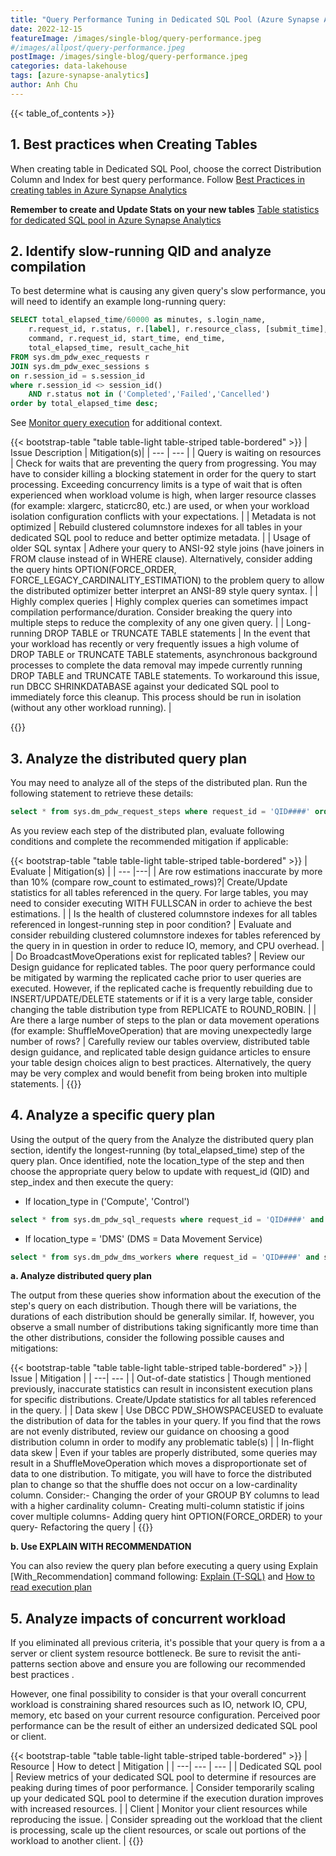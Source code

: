 ```yaml
---
title: "Query Performance Tuning in Dedicated SQL Pool (Azure Synapse Analytics)"
date: 2022-12-15
featureImage: /images/single-blog/query-performance.jpeg
#/images/allpost/query-performance.jpeg
postImage: /images/single-blog/query-performance.jpeg
categories: data-lakehouse
tags: [azure-synapse-analytics]
author: Anh Chu
---
```


{{< table_of_contents >}}

## 1. Best practices when Creating Tables

When creating table in Dedicated SQL Pool, choose the correct Distribution Column and Index for best query performance. Follow [Best Practices in creating tables in Azure Synapse Analytics](./content/blog/create-table-azure-synapse-analytics.md)

**Remember to create and Update Stats on your new tables**
[Table statistics for dedicated SQL pool in Azure Synapse Analytics](https://learn.microsoft.com/en-us/azure/synapse-analytics/sql-data-warehouse/sql-data-warehouse-tables-statistics#examples-update-statistics)


## 2. Identify slow-running QID and analyze compilation

To best determine what is causing any given query's slow performance, you will need to identify an example long-running query:

```sql
SELECT total_elapsed_time/60000 as minutes, s.login_name, 
    r.request_id, r.status, r.[label], r.resource_class, [submit_time], 
    command, r.request_id, start_time, end_time, 
    total_elapsed_time, result_cache_hit
FROM sys.dm_pdw_exec_requests r 
JOIN sys.dm_pdw_exec_sessions s 
on r.session_id = s.session_id
where r.session_id <> session_id()  
    AND r.status not in ('Completed','Failed','Cancelled') 
order by total_elapsed_time desc;
```

See [Monitor query execution](https://docs.microsoft.com/azure/synapse-analytics/sql-data-warehouse/sql-data-warehouse-manage-monitor?WT.mc_id=Portal-Microsoft_Azure_Support#monitor-query-execution) for additional context.

{{< bootstrap-table "table table-light table-striped table-bordered" >}}
| Issue Description      | Mitigation(s)|
| --- | --- |
| Query is waiting on resources | Check for waits that are preventing the query from progressing. You may have to consider killing a blocking statement in order for the query to start processing. Exceeding concurrency limits is a type of wait that is often experienced when workload volume is high, when larger resource classes (for example: xlargerc, staticrc80, etc.) are used, or when your workload isolation configuration conflicts with your expectations.   |
| Metadata is not optimized     | Rebuild clustered columnstore indexes for all tables in your dedicated SQL pool to reduce and better optimize metadata.         |
| Usage of older SQL syntax     | Adhere your query to ANSI-92 style joins (have joiners in FROM clause instead of in WHERE clause). Alternatively, consider adding the query hints OPTION(FORCE_ORDER, FORCE_LEGACY_CARDINALITY_ESTIMATION) to the problem query to allow the distributed optimizer better interpret an ANSI-89 style query syntax.  |
| Highly complex queries | Highly complex queries can sometimes impact compilation performance/duration. Consider breaking the query into multiple steps to reduce the complexity of any one given query.              |
| Long-running DROP TABLE or TRUNCATE TABLE statements | In the event that your workload has recently or very frequently issues a high volume of DROP TABLE or TRUNCATE TABLE statements, asynchronous background processes to complete the data removal may impede currently running DROP TABLE and TRUNCATE TABLE statements. To workaround this issue, run DBCC SHRINKDATABASE against your dedicated SQL pool to immediately force this cleanup. This process should be run in isolation (without any other workload running). |

{{</bootstrap-table>}}

## 3. Analyze the distributed query plan

You may need to analyze all of the steps of the distributed plan. Run the following statement to retrieve these details:

```sql
select * from sys.dm_pdw_request_steps where request_id = 'QID####' order by step_index;
```

As you review each step of the distributed plan, evaluate following conditions and complete the recommended mitigation if applicable:

{{< bootstrap-table "table table-light table-striped table-bordered" >}}
| Evaluate   | Mitigation(s)    |
| --- |---|
| Are row estimations inaccurate by more than 10% (compare row_count to estimated_rows)?| Create/Update statistics for all tables referenced in the query. For large tables, you may need to consider executing WITH FULLSCAN in order to achieve the best estimations.  |
| Is the health of clustered columnstore indexes for all tables referenced in longest-running step in poor condition? | Evaluate and consider rebuilding clustered columnstore indexes for tables referenced by the query in in question in order to reduce IO, memory, and CPU overhead.      |
| Do BroadcastMoveOperations exist for replicated tables? | Review our Design guidance for replicated tables. The poor query performance could be mitigated by warming the replicated cache prior to user queries are executed. However, if the replicated cache is frequently rebuilding due to INSERT/UPDATE/DELETE statements or if it is a very large table, consider changing the table distribution type from REPLICATE to ROUND_ROBIN. |
| Are there a large number of steps to the plan or data movement operations (for example: ShuffleMoveOperation) that are moving unexpectedly large number of rows? | Carefully review our tables overview, distributed table design guidance, and replicated table design guidance articles to ensure your table design choices align to best practices. Alternatively, the query may be very complex and would benefit from being broken into multiple statements. |
{{</bootstrap-table>}}

## 4. Analyze a specific query plan

Using the output of the query from the Analyze the distributed query plan section, identify the longest-running (by total_elapsed_time) step of the query plan. Once identified, note the location_type of the step and then choose the appropriate query below to update with request_id (QID) and step_index and then execute the query:

- If location_type in ('Compute', 'Control')
```sql
select * from sys.dm_pdw_sql_requests where request_id = 'QID####' and step_index = #;
```

- If location_type = 'DMS' (DMS = Data Movement Service)
```sql
select * from sys.dm_pdw_dms_workers where request_id = 'QID####' and step_index = #;
```

**a. Analyze distributed query plan**

The output from these queries show information about the execution of the step's query on each distribution. Though there will be variations, the durations of each distribution should be generally similar. If, however, you observe a small number of distributions taking significantly more time than the other distributions, consider the following possible causes and mitigations:

{{< bootstrap-table "table table-light table-striped table-bordered" >}}
| Issue                  | Mitigation  |
| ---| --- |
| Out-of-date statistics | Though mentioned previously, inaccurate statistics can result in inconsistent execution plans for specific distributions. Create/Update statistics for all tables referenced in the query.                              |
| Data skew              | Use DBCC PDW_SHOWSPACEUSED to evaluate the distribution of data for the tables in your query. If you find that the rows are not evenly distributed, review our guidance on choosing a good distribution column in order to modify any problematic table(s)                         |
| In-flight data skew    | Even if your tables are properly distributed, some queries may result in a ShuffleMoveOperation which moves a disproportionate set of data to one distribution. To mitigate, you will have to force the distributed plan to change so that the shuffle does not occur on a low-cardinality column. Consider:- Changing the order of your GROUP BY columns to lead with a higher cardinality column- Creating multi-column statistic if joins cover multiple columns- Adding query hint OPTION(FORCE_ORDER) to your query- Refactoring the query |
{{</bootstrap-table>}}

**b. Use EXPLAIN WITH RECOMMENDATION**

You can also review the query plan before executing a query using Explain [With_Recommendation] command following: [Explain (T-SQL)](https://learn.microsoft.com/en-us/sql/t-sql/queries/explain-transact-sql?view=azure-sqldw-latest) and [How to read execution plan](https://www.sqlshack.com/how-to-read-an-execution-plan-with-all-details/)

## 5. Analyze impacts of concurrent workload
If you eliminated all previous criteria, it's possible that your query is from a a server or client system resource bottleneck. Be sure to revisit the anti-patterns section above and ensure you are following our recommended best practices .

However, one final possibility to consider is that your overall concurrent workload is constraining shared resources such as IO, network IO, CPU, memory, etc based on your current resource configuration. Perceived poor performance can be the result of either an undersized dedicated SQL pool or client.

{{< bootstrap-table "table table-light table-striped table-bordered" >}}
| Resource           | How to detect    | Mitigation   |
| ---| --- | --- |
| Dedicated SQL pool | Review metrics of your dedicated SQL pool to determine if resources are peaking during times of poor performance. | Consider temporarily scaling up your dedicated SQL pool to determine if the execution duration improves with increased resources.                          |
| Client             | Monitor your client resources while reproducing the issue.           | Consider spreading out the workload that the client is processing, scale up the client resources, or scale out portions of the workload to another client. |
{{</bootstrap-table>}}
